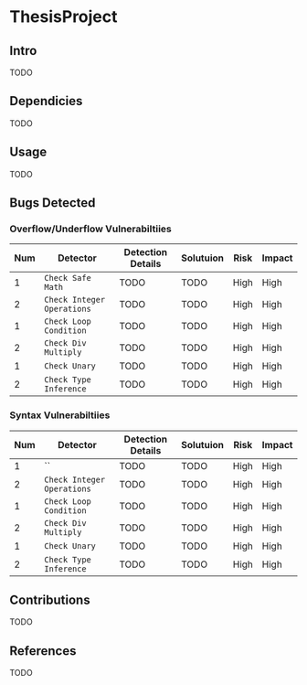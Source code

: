 # ThesisProject
## Intro
TODO
## Dependicies
TODO
## Usage
TODO
## Bugs Detected
### Overflow/Underflow Vulnerabiltiies
Num | Detector | Detection Details | Solutuion | Risk | Impact
--- | --- | --- | --- | --- | --- |
1 | `Check Safe Math` | TODO | TODO | High | High
2 | `Check Integer Operations` | TODO | TODO | High | High
1 | `Check Loop Condition` | TODO | TODO | High | High
2 | `Check Div Multiply` | TODO | TODO | High | High
1 | `Check Unary` | TODO | TODO | High | High
2 | `Check Type Inference` | TODO | TODO | High | High

### Syntax Vulnerabiltiies
Num | Detector | Detection Details | Solutuion | Risk | Impact
--- | --- | --- | --- | --- | --- |
1 | `` | TODO | TODO | High | High
2 | `Check Integer Operations` | TODO | TODO | High | High
1 | `Check Loop Condition` | TODO | TODO | High | High
2 | `Check Div Multiply` | TODO | TODO | High | High
1 | `Check Unary` | TODO | TODO | High | High
2 | `Check Type Inference` | TODO | TODO | High | High

## Contributions
TODO
## References
TODO
